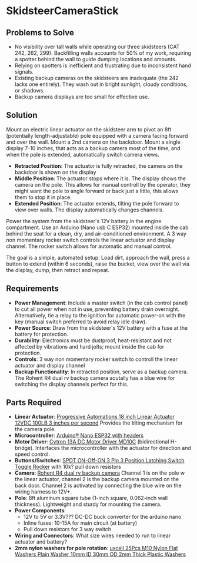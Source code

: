 # SkidsteerCameraStick

## Problems to Solve
- No visibility over tall walls while operating our three skidsteers (CAT 242, 262, 299). Backfilling walls accounts for 50% of my work, requiring a spotter behind the wall to guide dumping locations and amounts.
- Relying on spotters is inefficient and frustrating due to inconsistent hand signals.
- Existing backup cameras on the skidsteers are inadequate (the 242 lacks one entirely). They wash out in bright sunlight, cloudy conditions, or shadows.
- Backup camera displays are too small for effective use.

## Solution
Mount an electric linear actuator on the skidsteer arm to pivot an 8ft (potentially length-adjustable) pole equipped with a camera facing forward and over the wall. Mount a 2nd camera on the backdoor. Mount a single display 7-10 inches, that acts as a backup camera most of the time, and when the pole is extended, automatically switch camera views.

- **Retracted Position**: The actuator is fully retracted, the camera on the backdoor is shown on the display
- **Middle Position**: The actuator stops where it is. The display shows the camera on the pole. This allows for manual controll by the operator, they might want the pole to angle forward or back just a little, this allows them to stop it in place.
- **Extended Position**: The actuator extends, tilting the pole forward to view over walls. The display automatically changes channels.

Power the system from the skidsteer's 12V battery in the engine compartment. Use an Arduino (Nano usb C ESP32) mounted inside the cab behind the seat for a clean, dry, and air-conditioned environment. A 3 way non momentary rocker switch controls the linear actuator and display channel. The rocker switch allows for automatic and manual control. 

The goal is a simple, automated setup: Load dirt, approach the wall, press a button to extend (within 6 seconds), raise the bucket, view over the wall via the display, dump, then retract and repeat.

## Requirements
- **Power Management**: Include a master switch (in the cab control panel) to cut all power when not in use, preventing battery drain overnight. Alternatively, tie a relay to the ignition for automatic power-on with the key (manual switch preferred to avoid relay idle draw).
- **Power Source**: Draw from the skidsteer's 12V battery with a fuse at the battery for protection.
- **Durability**: Electronics must be dustproof, heat-resistant and not affected by vibrations and hard jolts; mount inside the cab for protection.
- **Controls**: 3 way non momentary rocker switch to controll the linear actuator and display channel
- **Backup Functionality**: In retracted position, serve as a backup camera. The Rohent R4 dual rv backup camera acutally has a blue wire for switching the display channels perfect for this.

## Parts Required
- **Linear Actuator**: [Progressive Automations 18 inch Linear Actuator 12VDC 100LB 3 inches per second](https://www.progressiveautomations.com/products/linear-actuator-ip66?variant=18277292638275) Provides the tilting mechanism for the camera pole.
- **Microcontroller**: [Arduino® Nano ESP32 with headers](https://store.arduino.cc/products/nano-esp32-with-headers?srsltid=AfmBOopsVC_qkmjf2s_Hj-NHDhS9w01Qv0nPDyFWVbaifmIE6gNorpFh)
- **Motor Driver**: [Cytron 13A DC Motor Driver MD10C](https://www.amazon.com/dp/B07CW3JZDH?ref=ppx_yo2ov_dt_b_fed_asin_title) (bidirectional H-bridge). Interfaces the microcontroller with the actuator for direction and speed control.
- **Buttons/Switches**: [SPDT ON-Off-ON 3 Pin 3 Position Latching Switch Toggle Rocker](https://www.amazon.com/dp/B07D7463T7?ref=ppx_yo2ov_dt_b_fed_asin_title&th=1) with 10k? pull down resistors
- **Camera**: [Rohent R4 dual rv backup camera](https://www.amazon.com/dp/B0C1ZJ63G5?ref=ppx_yo2ov_dt_b_fed_asin_title&th=1) Channel 1 is on the pole w the linear actuator, channel 2 is the backup camera mounted on the back door. Channel 2 is activated by connecting the blue wire on the wiring harness to 12V+. 
- **Pole**: 8ft aluminum square tube (1-inch square, 0.062-inch wall thickness). Lightweight and sturdy for mounting the camera.
- **Power Components**:
  - 12V to 5V or 3.3V??? DC-DC buck converter for the arduino nano
  - Inline fuses: 10-15A for main circuit (at battery)
  - Pull down resistors for 3 way switch
- **Wiring and Connectors**: What size wires needed to run to linear actuator and battery?
- **2mm nylon washers for pole rotation**: [uxcell 25Pcs M10 Nylon Flat Washers Plain Washer 10mm ID 30mm OD 2mm Thick Plastic Washers](https://www.amazon.com/uxcell-Washers-Washer-Plastic-Plumbing/dp/B0F1866XB9/ref=sr_1_6?crid=D7TA55NTUPB2&dib=eyJ2IjoiMSJ9.E4peaiHlvUqwkIQZe9oUDEIo6XNfoY2zX8ClIUL0EfRXNAc_fh-UBrXHTdobxFx8UyVgR3lDDLA3dZtv_kb5ZjWZWzbdlaPN_908DT4MgaUmr2X3j3GhfYomMX7eaetQ2Jlxb_NNiatXfpnNMPe49pYDOyJicS4Qss-Guun5xJtrUfiuKw5YD0HfPddwYoUc-F6o1ROO7-dRV_v5FEyRifyp5NFtsLKaoY17kapM7ekJxR6y33gd-KpW9IoEf2olT4bvmETzXNJK1H66cqPVeKuwUmIhydYWVnw4XvZ21F4.JhILD7gJJwecVn5rQwg1O3_5s3Tx7dsRrHov-GOek5E&dib_tag=se&keywords=flat%2Bfender%2Bwasher%2Bnylon%2Bm10&qid=1757287075&s=hi&sprefix=flat%2Bfender%2Bwasher%2Bnylon%2Bm10%2Ctools%2C183&sr=1-6&th=1)
